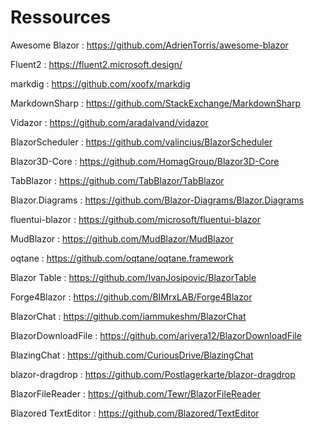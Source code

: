 # Ressources

Awesome Blazor : <https://github.com/AdrienTorris/awesome-blazor>

Fluent2 : <https://fluent2.microsoft.design/>

markdig : <https://github.com/xoofx/markdig>

MarkdownSharp : <https://github.com/StackExchange/MarkdownSharp>

Vidazor : <https://github.com/aradalvand/vidazor>

BlazorScheduler : <https://github.com/valincius/BlazorScheduler>

Blazor3D-Core : <https://github.com/HomagGroup/Blazor3D-Core>

TabBlazor : <https://github.com/TabBlazor/TabBlazor>

Blazor.Diagrams : <https://github.com/Blazor-Diagrams/Blazor.Diagrams>

fluentui-blazor : <https://github.com/microsoft/fluentui-blazor>

MudBlazor : <https://github.com/MudBlazor/MudBlazor>

oqtane : <https://github.com/oqtane/oqtane.framework>

Blazor Table : <https://github.com/IvanJosipovic/BlazorTable>

Forge4Blazor : <https://github.com/BIMrxLAB/Forge4Blazor>

BlazorChat : <https://github.com/iammukeshm/BlazorChat>

BlazorDownloadFile : <https://github.com/arivera12/BlazorDownloadFile>

BlazingChat : <https://github.com/CuriousDrive/BlazingChat>

blazor-dragdrop : <https://github.com/Postlagerkarte/blazor-dragdrop>

BlazorFileReader : <https://github.com/Tewr/BlazorFileReader>

Blazored TextEditor : <https://github.com/Blazored/TextEditor>